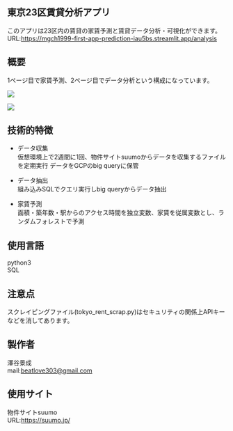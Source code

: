 ## 東京23区賃貸分析アプリ

このアプリは23区内の賃貸の家賃予測と賃貸データ分析・可視化ができます。  
URL:https://mgch1999-first-app-prediction-iau5bs.streamlit.app/analysis

## 概要

1ページ目で家賃予測、2ページ目でデータ分析という構成になっています。   

![](https://user-images.githubusercontent.com/111175040/209550504-a05fb185-377b-459a-987a-a6ca7cfce9c4.png)  

![](https://user-images.githubusercontent.com/111175040/209551168-f592d52b-ff6b-4963-8941-ef706f6c8fa3.png)

## 技術的特徴

* データ収集  
仮想環境上で2週間に1回、物件サイトsuumoからデータを収集するファイルを定期実行 
データをGCPのbig queryに保管

* データ抽出  
組み込みSQLでクエリ実行しbig queryからデータ抽出

* 家賃予測  
面積・築年数・駅からのアクセス時間を独立変数、家賃を従属変数とし、ランダムフォレストで予測 

## 使用言語

python3  
SQL

## 注意点

スクレイピングファイル(tokyo_rent_scrap.py)はセキュリティの関係上APIキーなどを消してあります。

## 製作者

澤谷景成  
mail:beatlove303@gmail.com

## 使用サイト

物件サイトsuumo  
URL:https://suumo.jp/






